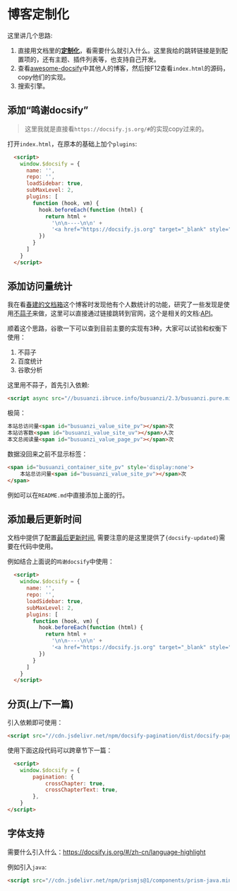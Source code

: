 # 博客定制化
这里讲几个思路:
1. 直接用文档里的[**定制化**](https://docsify.js.org/#/zh-cn/configuration)，看需要什么就引入什么。这里我给的跳转链接是到配置项的，还有主题、插件列表等，也支持自己开发。
2. 查看[awesome-docsify](https://docsify.js.org/#/zh-cn/awesome)中其他人的博客，然后按F12查看`index.html`的源码，copy他们的实现。
3. 搜索引擎。

## 添加“鸣谢docsify”
> 这里我就是直接看`https://docsify.js.org/#`的实现copy过来的。

打开`index.html`，在原本的基础上加个`plugins`:
```html
  <script>
    window.$docsify = {
      name: '',
      repo: '',
      loadSidebar: true,
      subMaxLevel: 2,
      plugins: [
        function (hook, vm) {
          hook.beforeEach(function (html) {
            return html +
              '\n\n----\n\n' +
              '<a href="https://docsify.js.org" target="_blank" style="color: inherit; font-weight: normal; text-decoration: none;">Powered by <span style="color:green;text-decoration:underline;">docsify</span></a>'
          })
        }
      ]
    }
  </script>
```

## 添加访问量统计
我在看[春建的文档箱](https://www.yangchunjian.com/docbook/#/?id=%E6%98%A5%E5%BB%BA%E7%9A%84%E6%96%87%E6%A1%A3%E7%AE%B1)这个博客时发现他有个人数统计的功能，研究了一些发现是使用[不蒜子](https://busuanzi.ibruce.info/)来做，这里可以直接通过链接跳转到官网，这个是相关的文档:[API](http://ibruce.info/2015/04/04/busuanzi/)。

顺着这个思路，谷歌一下可以查到目前主要的实现有3种，大家可以试验和权衡下使用：
1. 不蒜子
2. 百度统计
3. 谷歌分析

这里用不蒜子，首先引入依赖:
```html
<script async src="//busuanzi.ibruce.info/busuanzi/2.3/busuanzi.pure.mini.js"></script>
```

极简：
```html
本站总访问量<span id="busuanzi_value_site_pv"></span>次
本站访客数<span id="busuanzi_value_site_uv"></span>人次
本文总阅读量<span id="busuanzi_value_page_pv"></span>次
```

数据没回来之前不显示标签：
```html
<span id="busuanzi_container_site_pv" style='display:none'>
    本站总访问量<span id="busuanzi_value_site_pv"></span>次
</span>
```

例如可以在`README.md`中直接添加上面的行。


## 添加最后更新时间
文档中提供了配置[最后更新时间](https://docsify.js.org/#/zh-cn/configuration?id=formatupdated), 需要注意的是这里提供了`{docsify-updated}`需要在代码中使用。

例如结合上面说的`鸣谢docsify`中使用：
```html
  <script>
    window.$docsify = {
      name: '',
      repo: '',
      loadSidebar: true,
      subMaxLevel: 2,
      plugins: [
        function (hook, vm) {
          hook.beforeEach(function (html) {
            return html +
              '\n\n----\n\n' +
              '<a href="https://docsify.js.org" target="_blank" style="color: inherit; font-weight: normal; text-decoration: none;">Powered by <span style="color:green;text-decoration:underline;">docsify</span></a>' + '<em style="float: right">上次更新于: {docsify-updated} </em>'
          })
        }
      ]
    }
  </script>

```

## 分页(上/下一篇)
引入依赖即可使用：
```html
<script src="//cdn.jsdelivr.net/npm/docsify-pagination/dist/docsify-pagination.min.js"></script>
```

使用下面这段代码可以跨章节下一篇：
```html
  <script>
    window.$docsify = {
        pagination: {
            crossChapter: true,
            crossChapterText: true,
        },
    }
</script>
```

## 字体支持
需要什么引入什么：https://docsify.js.org/#/zh-cn/language-highlight

例如引入`java`:
```html
<script src="//cdn.jsdelivr.net/npm/prismjs@1/components/prism-java.min.js"></script>
```

